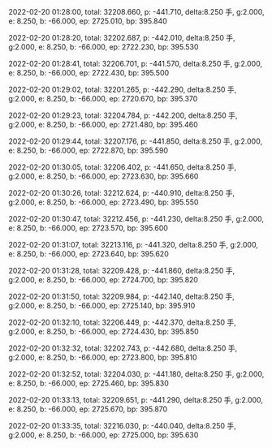 2022-02-20 01:28:00, total: 32208.660, p: -441.710, delta:8.250 手, g:2.000, e: 8.250, b: -66.000, ep: 2725.010, bp: 395.840

2022-02-20 01:28:20, total: 32202.687, p: -442.010, delta:8.250 手, g:2.000, e: 8.250, b: -66.000, ep: 2722.230, bp: 395.530

2022-02-20 01:28:41, total: 32206.701, p: -441.570, delta:8.250 手, g:2.000, e: 8.250, b: -66.000, ep: 2722.430, bp: 395.500

2022-02-20 01:29:02, total: 32201.265, p: -442.290, delta:8.250 手, g:2.000, e: 8.250, b: -66.000, ep: 2720.670, bp: 395.370

2022-02-20 01:29:23, total: 32204.784, p: -442.200, delta:8.250 手, g:2.000, e: 8.250, b: -66.000, ep: 2721.480, bp: 395.460

2022-02-20 01:29:44, total: 32207.176, p: -441.850, delta:8.250 手, g:2.000, e: 8.250, b: -66.000, ep: 2722.870, bp: 395.590

2022-02-20 01:30:05, total: 32206.402, p: -441.650, delta:8.250 手, g:2.000, e: 8.250, b: -66.000, ep: 2723.630, bp: 395.660

2022-02-20 01:30:26, total: 32212.624, p: -440.910, delta:8.250 手, g:2.000, e: 8.250, b: -66.000, ep: 2723.490, bp: 395.550

2022-02-20 01:30:47, total: 32212.456, p: -441.230, delta:8.250 手, g:2.000, e: 8.250, b: -66.000, ep: 2723.570, bp: 395.600

2022-02-20 01:31:07, total: 32213.116, p: -441.320, delta:8.250 手, g:2.000, e: 8.250, b: -66.000, ep: 2723.640, bp: 395.620

2022-02-20 01:31:28, total: 32209.428, p: -441.860, delta:8.250 手, g:2.000, e: 8.250, b: -66.000, ep: 2724.700, bp: 395.820

2022-02-20 01:31:50, total: 32209.984, p: -442.140, delta:8.250 手, g:2.000, e: 8.250, b: -66.000, ep: 2725.140, bp: 395.910

2022-02-20 01:32:10, total: 32206.449, p: -442.370, delta:8.250 手, g:2.000, e: 8.250, b: -66.000, ep: 2724.430, bp: 395.850

2022-02-20 01:32:32, total: 32202.743, p: -442.680, delta:8.250 手, g:2.000, e: 8.250, b: -66.000, ep: 2723.800, bp: 395.810

2022-02-20 01:32:52, total: 32204.030, p: -441.180, delta:8.250 手, g:2.000, e: 8.250, b: -66.000, ep: 2725.460, bp: 395.830

2022-02-20 01:33:13, total: 32209.651, p: -441.290, delta:8.250 手, g:2.000, e: 8.250, b: -66.000, ep: 2725.670, bp: 395.870

2022-02-20 01:33:35, total: 32216.030, p: -440.040, delta:8.250 手, g:2.000, e: 8.250, b: -66.000, ep: 2725.000, bp: 395.630